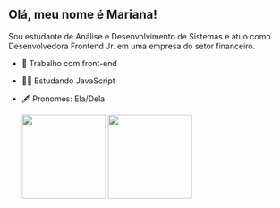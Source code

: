 ## Olá, meu nome é Mariana!

Sou estudante de Análise e Desenvolvimento de Sistemas e atuo como Desenvolvedora Frontend Jr. em uma empresa do setor financeiro. 

- 💼 Trabalho com front-end
- 👩‍💻 Estudando JavaScript
- 🖋️ Pronomes: Ela/Dela

  <div>
    <a href="https://www.linkedin.com/in/mariana-lopes-6b2a72155/"></a>
    <img height="150em" src="https://github-readme-stats.vercel.app/api?username=mfrancy&show_icons=true&theme=dracula&include_all_commits=true&show_owner=true" />
    <img height="150em" src="https://github-readme-stats.vercel.app/api/top-langs/?username=mfrancy&layout=compact&langs_counts=16&theme=dracula" "> 
  </div>





